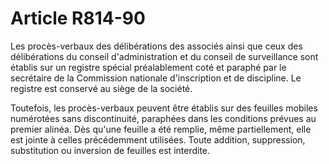 # Article R814-90

<p>Les procès-verbaux des délibérations des associés ainsi que ceux des délibérations du conseil d'administration et du conseil de surveillance sont établis sur un registre spécial préalablement coté et paraphé par le secrétaire de la Commission nationale d'inscription et de discipline. Le registre est conservé au siège de la société.</p><p>Toutefois, les procès-verbaux peuvent être établis sur des feuilles mobiles numérotées sans discontinuité, paraphées dans les conditions prévues au premier alinéa. Dès qu'une feuille a été remplie, même partiellement, elle est jointe à celles précédemment utilisées. Toute addition, suppression, substitution ou inversion de feuilles est interdite.</p>